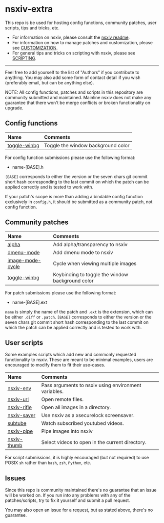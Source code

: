 # nsxiv-extra

This repo is be used for hosting config functions, community patches, user
scripts, tips and tricks, etc.

* For information on nsxiv, please consult the
  [nsxiv readme](https://github.com/nsxiv/nsxiv).
* For information on how to manage patches and customization, please see
  [CUSTOMIZATION](CUSTOMIZATION.md).
* For general tips and tricks on scripting with nsxiv, please see
  [SCRIPTING](SCRIPTING.md).

- - -

Feel free to add yourself to the list of "Authors" if you contribute to
anything. You may also add some form of contact detail if you wish
(preferably email, but can be anything else).

NOTE: All config functions, patches and scripts in this repository are
community submitted and maintained. Mainline nsxiv does not make any
guarantee that there won't be merge conflicts or broken functionality
on upgrade.

## Config functions

| Name | Comments |
| :--  | :--      |
| [toggle-winbg](config-functions/toggle-winbg) | Toggle the window background color |

For config function submissions please use the following format:

* name-[BASE].h

`[BASE]` corresponds to either the version or the seven chars git commit
short hash corresponding to the last commit on which the patch can be
applied correctly and is tested to work with.

If your patch's scope is more than adding a bindable config function exclusively
in `config.h`, it should be submitted as a community patch, not config function.

## Community patches

| Name | Comments |
| :--  | :--      |
| [alpha](patches/alpha) | Add alpha/transparency to nsxiv |
| [dmenu-mode](patches/dmenu-mode) | Add dmenu mode to nsxiv |
| [image-mode-cycle](patches/image-mode-cycle) | Cycle when viewing multiple images |
| [toggle-winbg](patches/toggle-winbg) | Keybinding to toggle the window background color |

For patch submissions please use the following format:

* name-[BASE].ext

`name` is simply the name of the patch and `.ext` is the extension, which
can be either `.diff` or `.patch`. `[BASE]` corresponds to either the version
or the seven chars git commit short hash corresponding to the last commit on
which the patch can be applied correctly and is tested to work with.

## User scripts

Some examples scripts which add new and commonly requested functionality to
nsxiv. These are meant to be minimal examples, users are encouraged to modify
them to fit their use-cases.

| Name | Comments |
| :--  | :--      |
| [nsxiv-env](scripts/nsxiv-env) | Pass arguments to nsxiv using environment variables. |
| [nsxiv-url](scripts/nsxiv-url) | Open remote files. |
| [nsxiv-rifle](scripts/nsxiv-rifle) | Open all images in a directory. |
| [nsxiv-saver](scripts/nsxiv-saver) | Use nsxiv as a xsecurelock screensaver. |
| [subtube](https://github.com/nagy135/subtube) | Watch subscribed youtubed videos. |
| [nsxiv-pipe](scripts/nsxiv-pipe) | Pipe images into nsxiv |
| [nsxiv-thumb](scripts/nsxiv-thumb) | Select videos to open in the current directory. |

For script submissions, it is highly encouraged (but not required) to use POSIX
`sh` rather than `bash`, `zsh`, `Python`, etc.

## Issues

Since this repo is community maintained there's no guarantee that an issue will
be worked on. If you run into any problems with any of the patches/scripts, try to
fix it yourself and submit a pull request.

You may also open an issue for a request, but as stated above, there's no guarantee.

